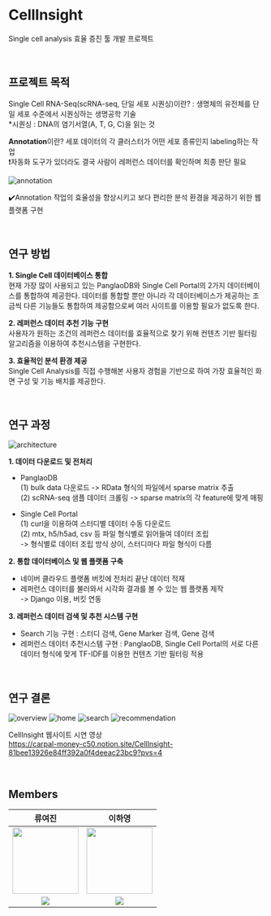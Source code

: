 # CellInsight

Single cell analysis 효율 증진 툴 개발 프로젝트

<br>

## 프로젝트 목적

Single Cell RNA-Seq(scRNA-seq, 단일 세포 시퀀싱)이란?
: 생명체의 유전체를 단일 세포 수준에서 시퀀싱하는 생명공학 기술  
*시퀀싱 : DNA의 염기서열(A, T, G, C)을 읽는 것

**Annotation**이란? 세포 데이터의 각 클러스터가 어떤 세포 종류인지 labeling하는 작업  
❗자동화 도구가 있더라도 결국 사람이 레퍼런스 데이터를 확인하며 최종 판단 필요  

![annotation](https://github.com/user-attachments/assets/8a7ece3d-9aa1-4e09-a4d9-d658b6b7b6f6)

✔️Annotation 작업의 효율성을 향상시키고 보다 편리한 분석 환경을 제공하기 위한 웹 플랫폼 구현

<br>

## 연구 방법

**1. Single Cell 데이터베이스 통합**  
현재 가장 많이 사용되고 있는 PanglaoDB와 Single Cell Portal의 2가지 데이터베이스를 통합하여 제공한다. 데이터를 통합할 뿐만 아니라 각 데이터베이스가 제공하는 조금씩 다른 기능들도 통합하여 제공함으로써 여러 사이트를 이용할 필요가 없도록 한다.  

**2. 레퍼런스 데이터 추천 기능 구현**  
사용자가 원하는 조건의 레퍼런스 데이터를 효율적으로 찾기 위해 컨텐츠 기반 필터링 알고리즘을 이용하여 추천시스템을 구현한다.  

**3. 효율적인 분석 환경 제공**  
Single Cell Analysis를 직접 수행해본 사용자 경험을 기반으로 하여 가장 효율적인 화면 구성 및 기능 배치를 제공한다.  

<br>

## 연구 과정

![architecture](https://github.com/user-attachments/assets/06e5d8d6-24e8-4c9f-a0ca-5cfdd9ddbeea)

**1. 데이터 다운로드 및 전처리**  
- PanglaoDB  
(1) bulk data 다운로드 -> RData 형식의 파일에서 sparse matrix 추출  
(2) scRNA-seq 샘플 데이터 크롤링 -> sparse matrix의 각 feature에 맞게 매핑

- Single Cell Portal  
(1) curl을 이용하여 스터디별 데이터 수동 다운로드  
(2) mtx, h5/h5ad, csv 등 파일 형식별로 읽어들여 데이터 조립  
-> 형식별로 데이터 조립 방식 상이, 스터디마다 파일 형식이 다름  

**2. 통합 데이터베이스 및 웹 플랫폼 구축**  
- 네이버 클라우드 플랫폼 버킷에 전처리 끝난 데이터 적재  
- 레퍼런스 데이터를 불러와서 시각화 결과를 볼 수 있는 웹 플랫폼 제작  
-> Django 이용, 버킷 연동  

**3. 레퍼런스 데이터 검색 및 추천 시스템 구현**  
- Search 기능 구현 : 스터디 검색, Gene Marker 검색, Gene 검색  
- 레퍼런스 데이터 추천시스템 구현 : PanglaoDB, Single Cell Portal의 서로 다른 데이터 형식에 맞게 TF-IDF를 이용한 컨텐츠 기반 필터링 적용  

<br>

## 연구 결론
![overview](https://github.com/user-attachments/assets/0759e2cd-a66b-4a2a-abbf-0fc85bf97014)
![home](https://github.com/user-attachments/assets/aed733a7-5726-482c-b242-8db6c62fc7e0)
![search](https://github.com/user-attachments/assets/b3bc2b6f-7deb-41bf-aae4-2807534d426e)
![recommendation](https://github.com/user-attachments/assets/81305f88-0acc-4e24-a596-5206d0adc350)

CellInsight 웹사이트 시연 영상  
https://carpal-money-c50.notion.site/CellInsight-81bee13926e84ff392a0f4deeac23bc9?pvs=4

<br>

## Members  

| 류여진 | 이하영 |
| :-: | :-: |
| <img src='https://avatars.githubusercontent.com/u/88676496?v=4' height=130 width=130></img> | <img src='https://avatars.githubusercontent.com/u/134286859?v=4' height=130 width=130></img> |
| <a href="https://github.com/ryj8075" target="_blank"><img src="https://img.shields.io/badge/GitHub-black.svg?&style=round&logo=github"/></a> | <a href="https://github.com/youngyoung2345" target="_blank"><img src="https://img.shields.io/badge/GitHub-black.svg?&style=round&logo=github"/></a> |
